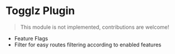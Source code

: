 # Togglz Plugin

> This module is not implemented, contributions are welcome!

- Feature Flags
- Filter for easy routes filtering according to enabled features

